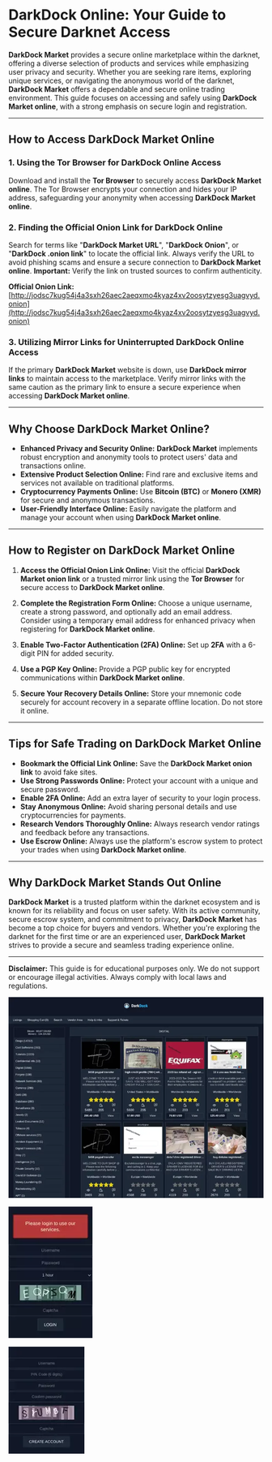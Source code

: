 # DarkDock Online: Your Guide to Secure Darknet Access

**DarkDock Market** provides a secure online marketplace within the darknet, offering a diverse selection of products and services while emphasizing user privacy and security. Whether you are seeking rare items, exploring unique services, or navigating the anonymous world of the darknet, **DarkDock Market** offers a dependable and secure online trading environment. This guide focuses on accessing and safely using **DarkDock Market online**, with a strong emphasis on secure login and registration.

---

## How to Access DarkDock Market Online

### 1. **Using the Tor Browser for DarkDock Online Access**
Download and install the **Tor Browser** to securely access **DarkDock Market online**. The Tor Browser encrypts your connection and hides your IP address, safeguarding your anonymity when accessing **DarkDock Market online**.

### 2. **Finding the Official Onion Link for DarkDock Online**
Search for terms like "**DarkDock Market URL**", "**DarkDock Onion**", or "**DarkDock .onion link**" to locate the official link. Always verify the URL to avoid phishing scams and ensure a secure connection to **DarkDock Market online**.
**Important:** Verify the link on trusted sources to confirm authenticity.

**Official Onion Link:** [http://jodsc7kug54j4a3sxh26aec2aeqxmo4kyaz4xv2oosytzyesg3uagvyd.onion](http://jodsc7kug54j4a3sxh26aec2aeqxmo4kyaz4xv2oosytzyesg3uagvyd.onion) 

### 3. **Utilizing Mirror Links for Uninterrupted DarkDock Online Access**
If the primary **DarkDock Market** website is down, use **DarkDock mirror links** to maintain access to the marketplace. Verify mirror links with the same caution as the primary link to ensure a secure experience when accessing **DarkDock Market online**.

---

## Why Choose DarkDock Market Online?

- **Enhanced Privacy and Security Online:** **DarkDock Market** implements robust encryption and anonymity tools to protect users' data and transactions online.
- **Extensive Product Selection Online:** Find rare and exclusive items and services not available on traditional platforms.
- **Cryptocurrency Payments Online:** Use **Bitcoin (BTC)** or **Monero (XMR)** for secure and anonymous transactions.
- **User-Friendly Interface Online:** Easily navigate the platform and manage your account when using **DarkDock Market online**.

---

## How to Register on DarkDock Market Online

1.  **Access the Official Onion Link Online:**
 Visit the official **DarkDock Market onion link** or a trusted mirror link using the **Tor Browser** for secure access to **DarkDock Market online**.

2.  **Complete the Registration Form Online:**
 Choose a unique username, create a strong password, and optionally add an email address.
 Consider using a temporary email address for enhanced privacy when registering for **DarkDock Market online**.

3.  **Enable Two-Factor Authentication (2FA) Online:**
 Set up **2FA** with a 6-digit PIN for added security.

4.  **Use a PGP Key Online:**
 Provide a PGP public key for encrypted communications within **DarkDock Market online**.

5.  **Secure Your Recovery Details Online:**
 Store your mnemonic code securely for account recovery in a separate offline location. Do not store it online.

---

## Tips for Safe Trading on DarkDock Market Online

-   **Bookmark the Official Link Online:** Save the **DarkDock Market onion link** to avoid fake sites.
-   **Use Strong Passwords Online:** Protect your account with a unique and secure password.
-   **Enable 2FA Online:** Add an extra layer of security to your login process.
-   **Stay Anonymous Online:** Avoid sharing personal details and use cryptocurrencies for payments.
-   **Research Vendors Thoroughly Online:** Always research vendor ratings and feedback before any transactions.
-   **Use Escrow Online:** Always use the platform's escrow system to protect your trades when using **DarkDock Market online**.

---

## Why DarkDock Market Stands Out Online

**DarkDock Market** is a trusted platform within the darknet ecosystem and is known for its reliability and focus on user safety. With its active community, secure escrow system, and commitment to privacy, **DarkDock Market** has become a top choice for buyers and vendors. Whether you're exploring the darknet for the first time or are an experienced user, **DarkDock Market** strives to provide a secure and seamless trading experience online.

---

**Disclaimer:** This guide is for educational purposes only. We do not support or encourage illegal activities. Always comply with local laws and regulations.

<a href="http://jodsc7kug54j4a3sxh26aec2aeqxmo4kyaz4xv2oosytzyesg3uagvyd.onion"><img src="/media/settings.webp" alt="DarkDock Market Preview" style="max-width: 100%;"></a>

<a href="http://jodsc7kug54j4a3sxh26aec2aeqxmo4kyaz4xv2oosytzyesg3uagvyd.onion"><img src="/media/glimpse.webp" alt="DarkDock Login" style="max-width: 100%;"></a>

<a href="http://jodsc7kug54j4a3sxh26aec2aeqxmo4kyaz4xv2oosytzyesg3uagvyd.onion"><img src="/media/delta.webp" alt="DarkDock Register" style="max-width: 100%;"></a>